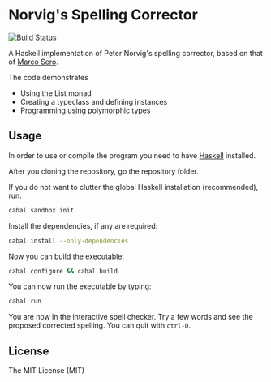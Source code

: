Norvig's Spelling Corrector
===== 

[![Build Status](https://travis-ci.org/olivierverdier/Norvigs-Spelling-Corrector.svg?branch=master)](https://travis-ci.org/olivierverdier/Norvigs-Spelling-Corrector)

A Haskell implementation of Peter Norvig's spelling corrector, based on that of [Marco Sero](http://marcosero.com/blog/norvig-haskell-spelling-corrector/).

The code demonstrates

* Using the List monad
* Creating a typeclass and defining instances
* Programming using polymorphic types

## Usage

In order to use or compile the program you need to have [Haskell](http://www.haskell.org/) installed.

After you cloning the repository, go the repository folder.

If you do not want to clutter the global Haskell installation (recommended), run:

```bash
cabal sandbox init
```

Install the dependencies, if any are required:
```bash
cabal install --only-dependencies
```

Now you can build the executable:
```bash
cabal configure && cabal build
```

You can now run the executable by typing:

```bash
cabal run
```

You are now in the interactive spell checker. Try a few words and see the proposed corrected spelling. You can quit with `ctrl-D`.

## License

The MIT License (MIT)

